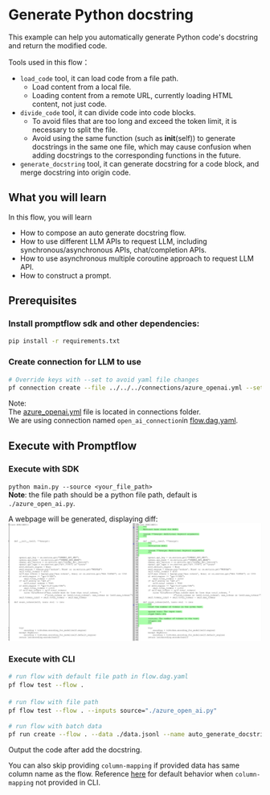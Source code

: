 # Generate Python docstring
This example can help you automatically generate Python code's docstring and return the modified code.

Tools used in this flow：
- `load_code` tool, it can load code from a file path.
  - Load content from a local file.
  - Loading content from a remote URL, currently loading HTML content, not just code.
- `divide_code` tool, it can divide code into code blocks.
  - To avoid files that are too long and exceed the token limit, it is necessary to split the file.
  - Avoid using the same function (such as __init__(self)) to generate docstrings in the same one file, which may cause confusion when adding docstrings to the corresponding functions in the future.
- `generate_docstring` tool, it can generate docstring for a code block, and merge docstring into origin code.

## What you will learn

In this flow, you will learn
- How to compose an auto generate docstring flow.
- How to use different LLM APIs to request LLM, including synchronous/asynchronous APIs, chat/completion APIs.
- How to use asynchronous multiple coroutine approach to request LLM API.
- How to construct a prompt.

## Prerequisites

### Install promptflow sdk and other dependencies:
```bash
pip install -r requirements.txt
```

### Create connection for LLM to use
```bash
# Override keys with --set to avoid yaml file changes
pf connection create --file ../../../connections/azure_openai.yml --set api_key=<your_api_key> api_base=<your_api_base>
```
Note:  
The [azure_openai.yml](../../../connections/azure_openai.yml) file is located in connections folder.  
We are using connection named `open_ai_connection`in [flow.dag.yaml](flow.dag.yaml).

## Execute with Promptflow
### Execute with SDK
`python main.py --source <your_file_path>`  
**Note**: the file path should be a python file path, default is `./azure_open_ai.py`.

A webpage will be generated, displaying diff:
![result](result.png)


### Execute with CLI
```bash
# run flow with default file path in flow.dag.yaml
pf flow test --flow . 

# run flow with file path
pf flow test --flow . --inputs source="./azure_open_ai.py"
```

```bash
# run flow with batch data
pf run create --flow . --data ./data.jsonl --name auto_generate_docstring --column-mapping source='${data.source}'
```
Output the code after add the docstring.

You can also skip providing `column-mapping` if provided data has same column name as the flow.
Reference [here](https://aka.ms/pf/column-mapping) for default behavior when `column-mapping` not provided in CLI.
